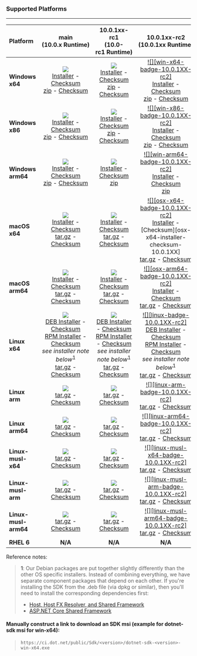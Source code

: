 ### Supported Platforms

--------------------------------------------------------------------------------------------------------------------------------
| Platform | main<br>(10.0.x&nbsp;Runtime) | 10.0.1xx-rc1<br>(10.0-rc1&nbsp;Runtime) | 10.0.1xx-rc2<br>(10.0.1xx&nbsp;Runtime) |
| :--------- | :----------: | :----------: | :----------: |
| **Windows x64** | [![][win-x64-badge-main]][win-x64-version-main]<br>[Installer][win-x64-installer-main] - [Checksum][win-x64-installer-checksum-main]<br>[zip][win-x64-zip-main] - [Checksum][win-x64-zip-checksum-main] | [![][win-x64-badge-10.0.1XX-rc1]][win-x64-version-10.0.1XX-rc1]<br>[Installer][win-x64-installer-10.0.1XX-rc1] - [Checksum][win-x64-installer-checksum-10.0.1XX-rc1]<br>[zip][win-x64-zip-10.0.1XX-rc1] - [Checksum][win-x64-zip-checksum-10.0.1XX-rc1] | [![][win-x64-badge-10.0.1XX-rc2]][win-x64-version-10.0.1XX]<br>[Installer][win-x64-installer-10.0.1XX] - [Checksum][win-x64-installer-checksum-10.0.1XX]<br>[zip][win-x64-zip-10.0.1XX] - [Checksum][win-x64-zip-checksum-10.0.1XX] |
| **Windows x86** | [![][win-x86-badge-main]][win-x86-version-main]<br>[Installer][win-x86-installer-main] - [Checksum][win-x86-installer-checksum-main]<br>[zip][win-x86-zip-main] - [Checksum][win-x86-zip-checksum-main] | [![][win-x86-badge-10.0.1XX-rc1]][win-x86-version-10.0.1XX-rc1]<br>[Installer][win-x86-installer-10.0.1XX-rc1] - [Checksum][win-x86-installer-checksum-10.0.1XX-rc1]<br>[zip][win-x86-zip-10.0.1XX-rc1] - [Checksum][win-x86-zip-checksum-10.0.1XX-rc1] | [![][win-x86-badge-10.0.1XX-rc2]][win-x86-version-10.0.1XX]<br>[Installer][win-x86-installer-10.0.1XX] - [Checksum][win-x86-installer-checksum-10.0.1XX]<br>[zip][win-x86-zip-10.0.1XX] - [Checksum][win-x86-zip-checksum-10.0.1XX] |
| **Windows arm64** | [![][win-arm64-badge-main]][win-arm64-version-main]<br>[Installer][win-arm64-installer-main] - [Checksum][win-arm64-installer-checksum-main]<br>[zip][win-arm64-zip-main] - [Checksum][win-arm64-zip-checksum-main] | [![][win-arm64-badge-10.0.1XX-rc1]][win-arm64-version-10.0.1XX-rc1]<br>[Installer][win-arm64-installer-10.0.1XX-rc1] - [Checksum][win-arm64-installer-checksum-10.0.1XX-rc1]<br>[zip][win-arm64-zip-10.0.1XX-rc1] | [![][win-arm64-badge-10.0.1XX-rc2]][win-arm64-version-10.0.1XX]<br>[Installer][win-arm64-installer-10.0.1XX] - [Checksum][win-arm64-installer-checksum-10.0.1XX]<br>[zip][win-arm64-zip-10.0.1XX] |
| **macOS x64** | [![][osx-x64-badge-main]][osx-x64-version-main]<br>[Installer][osx-x64-installer-main] - [Checksum][osx-x64-installer-checksum-main]<br>[tar.gz][osx-x64-targz-main] - [Checksum][osx-x64-targz-checksum-main] | [![][osx-x64-badge-10.0.1XX-rc1]][osx-x64-version-10.0.1XX-rc1]<br>[Installer][osx-x64-installer-10.0.1XX-rc1] - [Checksum][osx-x64-installer-checksum-10.0.1XX-rc1]<br>[tar.gz][osx-x64-targz-10.0.1XX-rc1] - [Checksum][osx-x64-targz-checksum-10.0.1XX-rc1] | [![][osx-x64-badge-10.0.1XX-rc2]][osx-x64-version-10.0.1XX]<br>[Installer][osx-x64-installer-10.0.1XX] - [Checksum][osx-x64-installer-checksum-10.0.1XX]<br>[tar.gz][osx-x64-targz-10.0.1XX] - [Checksum][osx-x64-targz-checksum-10.0.1XX] |
| **macOS arm64** | [![][osx-arm64-badge-main]][osx-arm64-version-main]<br>[Installer][osx-arm64-installer-main] - [Checksum][osx-arm64-installer-checksum-main]<br>[tar.gz][osx-arm64-targz-main] - [Checksum][osx-arm64-targz-checksum-main] | [![][osx-arm64-badge-10.0.1XX-rc1]][osx-arm64-version-10.0.1XX-rc1]<br>[Installer][osx-arm64-installer-10.0.1XX-rc1] - [Checksum][osx-arm64-installer-checksum-10.0.1XX-rc1]<br>[tar.gz][osx-arm64-targz-10.0.1XX-rc1] - [Checksum][osx-arm64-targz-checksum-10.0.1XX-rc1] | [![][osx-arm64-badge-10.0.1XX-rc2]][osx-arm64-version-10.0.1XX]<br>[Installer][osx-arm64-installer-10.0.1XX] - [Checksum][osx-arm64-installer-checksum-10.0.1XX]<br>[tar.gz][osx-arm64-targz-10.0.1XX] - [Checksum][osx-arm64-targz-checksum-10.0.1XX] |
| **Linux x64** | [![][linux-badge-main]][linux-version-main]<br>[DEB Installer][linux-DEB-installer-main] - [Checksum][linux-DEB-installer-checksum-main]<br>[RPM Installer][linux-RPM-installer-main] - [Checksum][linux-RPM-installer-checksum-main]<br>_see installer note below_<sup>1</sup><br>[tar.gz][linux-targz-main] - [Checksum][linux-targz-checksum-main] | [![][linux-badge-10.0.1XX-rc1]][linux-version-10.0.1XX-rc1]<br>[DEB Installer][linux-DEB-installer-10.0.1XX-rc1] - [Checksum][linux-DEB-installer-checksum-10.0.1XX-rc1]<br>[RPM Installer][linux-RPM-installer-10.0.1XX-rc1] - [Checksum][linux-RPM-installer-checksum-10.0.1XX-rc1]<br>_see installer note below_<sup>1</sup><br>[tar.gz][linux-targz-10.0.1XX-rc1] - [Checksum][linux-targz-checksum-10.0.1XX-rc1] | [![][linux-badge-10.0.1XX-rc2]][linux-version-10.0.1XX]<br>[DEB Installer][linux-DEB-installer-10.0.1XX] - [Checksum][linux-DEB-installer-checksum-10.0.1XX]<br>[RPM Installer][linux-RPM-installer-10.0.1XX] - [Checksum][linux-RPM-installer-checksum-10.0.1XX]<br>_see installer note below_<sup>1</sup><br>[tar.gz][linux-targz-10.0.1XX] - [Checksum][linux-targz-checksum-10.0.1XX] |
| **Linux arm** | [![][linux-arm-badge-main]][linux-arm-version-main]<br>[tar.gz][linux-arm-targz-main] - [Checksum][linux-arm-targz-checksum-main] | [![][linux-arm-badge-10.0.1XX-rc1]][linux-arm-version-10.0.1XX-rc1]<br>[tar.gz][linux-arm-targz-10.0.1XX-rc1] - [Checksum][linux-arm-targz-checksum-10.0.1XX-rc1] | [![][linux-arm-badge-10.0.1XX-rc2]][linux-arm-version-10.0.1XX]<br>[tar.gz][linux-arm-targz-10.0.1XX] - [Checksum][linux-arm-targz-checksum-10.0.1XX] |
| **Linux arm64** | [![][linux-arm64-badge-main]][linux-arm64-version-main]<br>[tar.gz][linux-arm64-targz-main] - [Checksum][linux-arm64-targz-checksum-main] | [![][linux-arm64-badge-10.0.1XX-rc1]][linux-arm64-version-10.0.1XX-rc1]<br>[tar.gz][linux-arm64-targz-10.0.1XX-rc1] - [Checksum][linux-arm64-targz-checksum-10.0.1XX-rc1] | [![][linux-arm64-badge-10.0.1XX-rc2]][linux-arm64-version-10.0.1XX]<br>[tar.gz][linux-arm64-targz-10.0.1XX] - [Checksum][linux-arm64-targz-checksum-10.0.1XX] |
| **Linux-musl-x64** | [![][linux-musl-x64-badge-main]][linux-musl-x64-version-main]<br>[tar.gz][linux-musl-x64-targz-main] - [Checksum][linux-musl-x64-targz-checksum-main] | [![][linux-musl-x64-badge-10.0.1XX-rc1]][linux-musl-x64-version-10.0.1XX-rc1]<br>[tar.gz][linux-musl-x64-targz-10.0.1XX-rc1] - [Checksum][linux-musl-x64-targz-checksum-10.0.1XX-rc1] | [![][linux-musl-x64-badge-10.0.1XX-rc2]][linux-musl-x64-version-10.0.1XX]<br>[tar.gz][linux-musl-x64-targz-10.0.1XX] - [Checksum][linux-musl-x64-targz-checksum-10.0.1XX] |
| **Linux-musl-arm** | [![][linux-musl-arm-badge-main]][linux-musl-arm-version-main]<br>[tar.gz][linux-musl-arm-targz-main] - [Checksum][linux-musl-arm-targz-checksum-main] | [![][linux-musl-arm-badge-10.0.1XX-rc1]][linux-musl-arm-version-10.0.1XX-rc1]<br>[tar.gz][linux-musl-arm-targz-10.0.1XX-rc1] - [Checksum][linux-musl-arm-targz-checksum-10.0.1XX-rc1] | [![][linux-musl-arm-badge-10.0.1XX-rc2]][linux-musl-arm-version-10.0.1XX]<br>[tar.gz][linux-musl-arm-targz-10.0.1XX] - [Checksum][linux-musl-arm-targz-checksum-10.0.1XX] |
| **Linux-musl-arm64** | [![][linux-musl-arm64-badge-main]][linux-musl-arm64-version-main]<br>[tar.gz][linux-musl-arm64-targz-main] - [Checksum][linux-musl-arm64-targz-checksum-main] | [![][linux-musl-arm64-badge-10.0.1XX-rc1]][linux-musl-arm64-version-10.0.1XX-rc1]<br>[tar.gz][linux-musl-arm64-targz-10.0.1XX-rc1] - [Checksum][linux-musl-arm64-targz-checksum-10.0.1XX-rc1] | [![][linux-musl-arm64-badge-10.0.1XX-rc2]][linux-musl-arm64-version-10.0.1XX]<br>[tar.gz][linux-musl-arm64-targz-10.0.1XX] - [Checksum][linux-musl-arm64-targz-checksum-10.0.1XX] |
| **RHEL 6** | **N/A** | **N/A** | **N/A** |

Reference notes:
> **1**: Our Debian packages are put together slightly differently than the other OS specific installers. Instead of combining everything, we have separate component packages that depend on each other. If you're installing the SDK from the .deb file (via dpkg or similar), then you'll need to install the corresponding dependencies first:
> * [Host, Host FX Resolver, and Shared Framework](https://github.com/dotnet/runtime/blob/main/docs/project/dogfooding.md#nightly-builds-table)
> * [ASP.NET Core Shared Framework](https://github.com/aspnet/AspNetCore/blob/main/docs/DailyBuilds.md)

#### Manually construct a link to download an SDK msi (example for dotnet-sdk msi for win-x64):
> `https://ci.dot.net/public/Sdk/<version>/dotnet-sdk-<version>-win-x64.exe`

[win-x64-badge-main]: https://aka.ms/dotnet/10.0.1xx/daily/win_x64_Release_version_badge.svg?no-cache
[win-x64-version-main]: https://aka.ms/dotnet/10.0.1xx/daily/productCommit-win-x64.txt
[win-x64-installer-main]: https://aka.ms/dotnet/10.0.1xx/daily/dotnet-sdk-win-x64.exe
[win-x64-installer-checksum-main]: https://aka.ms/dotnet/10.0.1xx/daily/dotnet-sdk-win-x64.exe.sha512
[win-x64-zip-main]: https://aka.ms/dotnet/10.0.1xx/daily/dotnet-sdk-win-x64.zip
[win-x64-zip-checksum-main]: https://aka.ms/dotnet/10.0.1xx/daily/dotnet-sdk-win-x64.zip.sha512

[win-x64-badge-10.0.1XX-rc1]: https://aka.ms/dotnet/10.0.1xx-rc1/daily/win_x64_Release_version_badge.svg?no-cache
[win-x64-version-10.0.1XX-rc1]: https://aka.ms/dotnet/10.0.1xx-rc1/daily/productCommit-win-x64.txt
[win-x64-installer-10.0.1XX-rc1]: https://aka.ms/dotnet/10.0.1xx-rc1/daily/dotnet-sdk-win-x64.exe
[win-x64-installer-checksum-10.0.1XX-rc1]: https://aka.ms/dotnet/10.0.1xx-rc1/daily/dotnet-sdk-win-x64.exe.sha512
[win-x64-zip-10.0.1XX-rc1]: https://aka.ms/dotnet/10.0.1xx-rc1/daily/dotnet-sdk-win-x64.zip
[win-x64-zip-checksum-10.0.1XX-rc1]: https://aka.ms/dotnet/10.0.1xx-rc1/daily/dotnet-sdk-win-x64.zip.sha512

[win-x64-badge-10.0.1XX]: https://aka.ms/dotnet/10.0.1xx/daily/win_x64_Release_version_badge.svg?no-cache
[win-x64-version-10.0.1XX]: https://aka.ms/dotnet/10.0.1xx/daily/productCommit-win-x64.txt
[win-x64-installer-10.0.1XX]: https://aka.ms/dotnet/10.0.1xx/daily/dotnet-sdk-win-x64.exe
[win-x64-installer-checksum-10.0.1XX]: https://aka.ms/dotnet/10.0.1xx/daily/dotnet-sdk-win-x64.exe.sha512
[win-x64-zip-10.0.1XX]: https://aka.ms/dotnet/10.0.1xx/daily/dotnet-sdk-win-x64.zip
[win-x64-zip-checksum-10.0.1XX]: https://aka.ms/dotnet/10.0.1xx/daily/dotnet-sdk-win-x64.zip.sha512

[win-x86-badge-main]: https://aka.ms/dotnet/10.0.1xx/daily/win_x86_Release_version_badge.svg?no-cache
[win-x86-version-main]: https://aka.ms/dotnet/10.0.1xx/daily/productCommit-win-x86.txt
[win-x86-installer-main]: https://aka.ms/dotnet/10.0.1xx/daily/dotnet-sdk-win-x86.exe
[win-x86-installer-checksum-main]: https://aka.ms/dotnet/10.0.1xx/daily/dotnet-sdk-win-x86.exe.sha512
[win-x86-zip-main]: https://aka.ms/dotnet/10.0.1xx/daily/dotnet-sdk-win-x86.zip
[win-x86-zip-checksum-main]: https://aka.ms/dotnet/10.0.1xx/daily/dotnet-sdk-win-x86.zip.sha512

[win-x86-badge-10.0.1XX-rc1]: https://aka.ms/dotnet/10.0.1xx-rc1/daily/win_x86_Release_version_badge.svg?no-cache
[win-x86-version-10.0.1XX-rc1]: https://aka.ms/dotnet/10.0.1xx-rc1/daily/productCommit-win-x86.txt
[win-x86-installer-10.0.1XX-rc1]: https://aka.ms/dotnet/10.0.1xx-rc1/daily/dotnet-sdk-win-x86.exe
[win-x86-installer-checksum-10.0.1XX-rc1]: https://aka.ms/dotnet/10.0.1xx-rc1/daily/dotnet-sdk-win-x86.exe.sha512
[win-x86-zip-10.0.1XX-rc1]: https://aka.ms/dotnet/10.0.1xx-rc1/daily/dotnet-sdk-win-x86.zip
[win-x86-zip-checksum-10.0.1XX-rc1]: https://aka.ms/dotnet/10.0.1xx-rc1/daily/dotnet-sdk-win-x86.zip.sha512

[win-x86-badge-10.0.1XX]: https://aka.ms/dotnet/10.0.1xx/daily/win_x86_Release_version_badge.svg?no-cache
[win-x86-version-10.0.1XX]: https://aka.ms/dotnet/10.0.1xx/daily/productCommit-win-x86.txt
[win-x86-installer-10.0.1XX]: https://aka.ms/dotnet/10.0.1xx/daily/dotnet-sdk-win-x86.exe
[win-x86-installer-checksum-10.0.1XX]: https://aka.ms/dotnet/10.0.1xx/daily/dotnet-sdk-win-x86.exe.sha512
[win-x86-zip-10.0.1XX]: https://aka.ms/dotnet/10.0.1xx/daily/dotnet-sdk-win-x86.zip
[win-x86-zip-checksum-10.0.1XX]: https://aka.ms/dotnet/10.0.1xx/daily/dotnet-sdk-win-x86.zip.sha512

[osx-x64-badge-main]: https://aka.ms/dotnet/10.0.1xx/daily/osx_x64_Release_version_badge.svg?no-cache
[osx-x64-version-main]: https://aka.ms/dotnet/10.0.1xx/daily/productCommit-osx-x64.txt
[osx-x64-installer-main]: https://aka.ms/dotnet/10.0.1xx/daily/dotnet-sdk-osx-x64.pkg
[osx-x64-installer-checksum-main]: https://aka.ms/dotnet/10.0.1xx/daily/dotnet-sdk-osx-x64.pkg.sha512
[osx-x64-targz-main]: https://aka.ms/dotnet/10.0.1xx/daily/dotnet-sdk-osx-x64.tar.gz
[osx-x64-targz-checksum-main]: https://aka.ms/dotnet/10.0.1xx/daily/dotnet-sdk-osx-x64.pkg.tar.gz.sha512

[osx-x64-badge-10.0.1XX-rc1]: https://aka.ms/dotnet/10.0.1xx-rc1/daily/osx_x64_Release_version_badge.svg?no-cache
[osx-x64-version-10.0.1XX-rc1]: https://aka.ms/dotnet/10.0.1xx-rc1/daily/productCommit-osx-x64.txt
[osx-x64-installer-10.0.1XX-rc1]: https://aka.ms/dotnet/10.0.1xx-rc1/daily/dotnet-sdk-osx-x64.pkg
[osx-x64-installer-checksum-10.0.1XX-rc1]: https://aka.ms/dotnet/10.0.1xx-rc1/daily/dotnet-sdk-osx-x64.pkg.sha512
[osx-x64-targz-10.0.1XX-rc1]: https://aka.ms/dotnet/10.0.1xx-rc1/daily/dotnet-sdk-osx-x64.tar.gz
[osx-x64-targz-checksum-10.0.1XX-rc1]: https://aka.ms/dotnet/10.0.1xx-rc1/daily/dotnet-sdk-osx-x64.pkg.tar.gz.sha512

[osx-x64-badge-10.0.1XX]: https://aka.ms/dotnet/10.0.1xx/daily/osx_x64_Release_version_badge.svg?no-cache
[osx-x64-version-10.0.1XX]: https://aka.ms/dotnet/10.0.1xx/daily/productCommit-osx-x64.txt
[osx-x64-installer-10.0.1XX]: https://aka.ms/dotnet/10.0.1xx/daily/dotnet-sdk-osx-x64.pkg
[osx-x64-installer-checksum-10.0.1XX-rc1]: https://aka.ms/dotnet/10.0.1xx/daily/dotnet-sdk-osx-x64.pkg.sha512
[osx-x64-targz-10.0.1XX]: https://aka.ms/dotnet/10.0.1xx/daily/dotnet-sdk-osx-x64.tar.gz
[osx-x64-targz-checksum-10.0.1XX]: https://aka.ms/dotnet/10.0.1xx/daily/dotnet-sdk-osx-x64.pkg.tar.gz.sha512

[osx-arm64-badge-main]: https://aka.ms/dotnet/10.0.1xx/daily/osx_arm64_Release_version_badge.svg?no-cache
[osx-arm64-version-main]: https://aka.ms/dotnet/10.0.1xx/daily/productCommit-osx-arm64.txt
[osx-arm64-installer-main]: https://aka.ms/dotnet/10.0.1xx/daily/dotnet-sdk-osx-arm64.pkg
[osx-arm64-installer-checksum-main]: https://aka.ms/dotnet/10.0.1xx/daily/dotnet-sdk-osx-arm64.pkg.sha512
[osx-arm64-targz-main]: https://aka.ms/dotnet/10.0.1xx/daily/dotnet-sdk-osx-arm64.tar.gz
[osx-arm64-targz-checksum-main]: https://aka.ms/dotnet/10.0.1xx/daily/dotnet-sdk-osx-arm64.pkg.tar.gz.sha512

[osx-arm64-badge-10.0.1XX-rc1]: https://aka.ms/dotnet/10.0.1xx-rc1/daily/osx_arm64_Release_version_badge.svg?no-cache
[osx-arm64-version-10.0.1XX-rc1]: https://aka.ms/dotnet/10.0.1xx-rc1/daily/productCommit-osx-arm64.txt
[osx-arm64-installer-10.0.1XX-rc1]: https://aka.ms/dotnet/10.0.1xx-rc1/daily/dotnet-sdk-osx-arm64.pkg
[osx-arm64-installer-checksum-10.0.1XX-rc1]: https://aka.ms/dotnet/10.0.1xx-rc1/daily/dotnet-sdk-osx-arm64.pkg.sha512
[osx-arm64-targz-10.0.1XX-rc1]: https://aka.ms/dotnet/10.0.1xx-rc1/daily/dotnet-sdk-osx-arm64.tar.gz
[osx-arm64-targz-checksum-10.0.1XX-rc1]: https://aka.ms/dotnet/10.0.1xx-rc1/daily/dotnet-sdk-osx-arm64.pkg.tar.gz.sha512

[osx-arm64-badge-10.0.1XX]: https://aka.ms/dotnet/10.0.1xx/daily/osx_arm64_Release_version_badge.svg?no-cache
[osx-arm64-version-10.0.1XX]: https://aka.ms/dotnet/10.0.1xx/daily/productCommit-osx-arm64.txt
[osx-arm64-installer-10.0.1XX]: https://aka.ms/dotnet/10.0.1xx/daily/dotnet-sdk-osx-arm64.pkg
[osx-arm64-installer-checksum-10.0.1XX]: https://aka.ms/dotnet/10.0.1xx/daily/dotnet-sdk-osx-arm64.pkg.sha512
[osx-arm64-targz-10.0.1XX]: https://aka.ms/dotnet/10.0.1xx/daily/dotnet-sdk-osx-arm64.tar.gz
[osx-arm64-targz-checksum-10.0.1XX]: https://aka.ms/dotnet/10.0.1xx/daily/dotnet-sdk-osx-arm64.pkg.tar.gz.sha512

[linux-badge-main]: https://aka.ms/dotnet/10.0.1xx/daily/linux_x64_Release_version_badge.svg?no-cache
[linux-version-main]: https://aka.ms/dotnet/10.0.1xx/daily/productCommit-linux-x64.txt
[linux-DEB-installer-main]: https://aka.ms/dotnet/10.0.1xx/daily/dotnet-sdk-x64.deb
[linux-DEB-installer-checksum-main]: https://aka.ms/dotnet/10.0.1xx/daily/dotnet-sdk-x64.deb.sha512
[linux-RPM-installer-main]: https://aka.ms/dotnet/10.0.1xx/daily/dotnet-sdk-x64.rpm
[linux-RPM-installer-checksum-main]: https://aka.ms/dotnet/10.0.1xx/daily/dotnet-sdk-x64.rpm.sha512
[linux-targz-main]: https://aka.ms/dotnet/10.0.1xx/daily/dotnet-sdk-linux-x64.tar.gz
[linux-targz-checksum-main]: https://aka.ms/dotnet/10.0.1xx/daily/dotnet-sdk-linux-x64.tar.gz.sha512

[linux-badge-10.0.1XX-rc1]: https://aka.ms/dotnet/10.0.1xx-rc1/daily/linux_x64_Release_version_badge.svg?no-cache
[linux-version-10.0.1XX-rc1]: https://aka.ms/dotnet/10.0.1xx-rc1/daily/productCommit-linux-x64.txt
[linux-DEB-installer-10.0.1XX-rc1]: https://aka.ms/dotnet/10.0.1xx-rc1/daily/dotnet-sdk-x64.deb
[linux-DEB-installer-checksum-10.0.1XX-rc1]: https://aka.ms/dotnet/10.0.1xx-rc1/daily/dotnet-sdk-x64.deb.sha512
[linux-RPM-installer-10.0.1XX-rc1]: https://aka.ms/dotnet/10.0.1xx-rc1/daily/dotnet-sdk-x64.rpm
[linux-RPM-installer-checksum-10.0.1XX-rc1]: https://aka.ms/dotnet/10.0.1xx-rc1/daily/dotnet-sdk-x64.rpm.sha512
[linux-targz-10.0.1XX-rc1]: https://aka.ms/dotnet/10.0.1xx-rc1/daily/dotnet-sdk-linux-x64.tar.gz
[linux-targz-checksum-10.0.1XX-rc1]: https://aka.ms/dotnet/10.0.1xx-rc1/daily/dotnet-sdk-linux-x64.tar.gz.sha512

[linux-badge-10.0.1XX]: https://aka.ms/dotnet/10.0.1xx/daily/linux_x64_Release_version_badge.svg?no-cache
[linux-version-10.0.1XX]: https://aka.ms/dotnet/10.0.1xx/daily/productCommit-linux-x64.txt
[linux-DEB-installer-10.0.1XX]: https://aka.ms/dotnet/10.0.1xx/daily/dotnet-sdk-x64.deb
[linux-DEB-installer-checksum-10.0.1XX]: https://aka.ms/dotnet/10.0.1xx/daily/dotnet-sdk-x64.deb.sha512
[linux-RPM-installer-10.0.1XX]: https://aka.ms/dotnet/10.0.1xx/daily/dotnet-sdk-x64.rpm
[linux-RPM-installer-checksum-10.0.1XX]: https://aka.ms/dotnet/10.0.1xx/daily/dotnet-sdk-x64.rpm.sha512
[linux-targz-10.0.1XX]: https://aka.ms/dotnet/10.0.1xx/daily/dotnet-sdk-linux-x64.tar.gz
[linux-targz-checksum-10.0.1XX]: https://aka.ms/dotnet/10.0.1xx/daily/dotnet-sdk-linux-x64.tar.gz.sha512

[linux-arm-badge-main]: https://aka.ms/dotnet/10.0.1xx/daily/linux_arm_Release_version_badge.svg?no-cache
[linux-arm-version-main]: https://aka.ms/dotnet/10.0.1xx/daily/productCommit-linux-arm.txt
[linux-arm-targz-main]: https://aka.ms/dotnet/10.0.1xx/daily/dotnet-sdk-linux-arm.tar.gz
[linux-arm-targz-checksum-main]: https://aka.ms/dotnet/10.0.1xx/daily/dotnet-sdk-linux-arm.tar.gz.sha512

[linux-arm-badge-10.0.1XX-rc1]: https://aka.ms/dotnet/10.0.1xx-rc1/daily/linux_arm_Release_version_badge.svg?no-cache
[linux-arm-version-10.0.1XX-rc1]: https://aka.ms/dotnet/10.0.1xx-rc1/daily/productCommit-linux-arm.txt
[linux-arm-targz-10.0.1XX-rc1]: https://aka.ms/dotnet/10.0.1xx-rc1/daily/dotnet-sdk-linux-arm.tar.gz
[linux-arm-targz-checksum-10.0.1XX-rc1]: https://aka.ms/dotnet/10.0.1xx-rc1/daily/dotnet-sdk-linux-arm.tar.gz.sha512

[linux-arm-badge-10.0.1XX]: https://aka.ms/dotnet/10.0.1xx/daily/linux_arm_Release_version_badge.svg?no-cache
[linux-arm-version-10.0.1XX]: https://aka.ms/dotnet/10.0.1xx/daily/productCommit-linux-arm.txt
[linux-arm-targz-10.0.1XX]: https://aka.ms/dotnet/10.0.1xx/daily/dotnet-sdk-linux-arm.tar.gz
[linux-arm-targz-checksum-10.0.1XX]: https://aka.ms/dotnet/10.0.1xx/daily/dotnet-sdk-linux-arm.tar.gz.sha512


[linux-arm64-badge-main]: https://aka.ms/dotnet/10.0.1xx/daily/linux_arm64_Release_version_badge.svg?no-cache
[linux-arm64-version-main]: https://aka.ms/dotnet/10.0.1xx/daily/productCommit-linux-arm64.txt
[linux-arm64-targz-main]: https://aka.ms/dotnet/10.0.1xx/daily/dotnet-sdk-linux-arm64.tar.gz
[linux-arm64-targz-checksum-main]: https://aka.ms/dotnet/10.0.1xx/daily/dotnet-sdk-linux-arm64.tar.gz.sha512

[linux-arm64-badge-10.0.1XX-rc1]: https://aka.ms/dotnet/10.0.1xx-rc1/daily/linux_arm64_Release_version_badge.svg?no-cache
[linux-arm64-version-10.0.1XX-rc1]: https://aka.ms/dotnet/10.0.1xx-rc1/daily/productCommit-linux-arm64.txt
[linux-arm64-targz-10.0.1XX-rc1]: https://aka.ms/dotnet/10.0.1xx-rc1/daily/dotnet-sdk-linux-arm64.tar.gz
[linux-arm64-targz-checksum-10.0.1XX-rc1]: https://aka.ms/dotnet/10.0.1xx-rc1/daily/dotnet-sdk-linux-arm64.tar.gz.sha512

[linux-arm64-badge-10.0.1XX]: https://aka.ms/dotnet/10.0.1xx/daily/linux_arm64_Release_version_badge.svg?no-cache
[linux-arm64-version-10.0.1XX]: https://aka.ms/dotnet/10.0.1xx/daily/productCommit-linux-arm64.txt
[linux-arm64-targz-10.0.1XX]: https://aka.ms/dotnet/10.0.1xx/daily/dotnet-sdk-linux-arm64.tar.gz
[linux-arm64-targz-checksum-10.0.1XX]: https://aka.ms/dotnet/10.0.1xx/daily/dotnet-sdk-linux-arm64.tar.gz.sha512

[linux-musl-x64-badge-main]: https://aka.ms/dotnet/10.0.1xx/daily/linux_musl_x64_Release_version_badge.svg?no-cache
[linux-musl-x64-version-main]: https://aka.ms/dotnet/10.0.1xx/daily/productCommit-linux-musl-x64.txt
[linux-musl-x64-targz-main]: https://aka.ms/dotnet/10.0.1xx/daily/dotnet-sdk-linux-musl-x64.tar.gz
[linux-musl-x64-targz-checksum-main]: https://aka.ms/dotnet/10.0.1xx/daily/dotnet-sdk-linux-musl-x64.tar.gz.sha512

[linux-musl-x64-badge-10.0.1XX-rc1]: https://aka.ms/dotnet/10.0.1xx-rc1/daily/linux_musl_x64_Release_version_badge.svg?no-cache
[linux-musl-x64-version-10.0.1XX-rc1]: https://aka.ms/dotnet/10.0.1xx-rc1/daily/productCommit-linux-musl-x64.txt
[linux-musl-x64-targz-10.0.1XX-rc1]: https://aka.ms/dotnet/10.0.1xx-rc1/daily/dotnet-sdk-linux-musl-x64.tar.gz
[linux-musl-x64-targz-checksum-10.0.1XX-rc1]: https://aka.ms/dotnet/10.0.1xx-rc1/daily/dotnet-sdk-linux-musl-x64.tar.gz.sha512

[linux-musl-x64-badge-10.0.1XX]: https://aka.ms/dotnet/10.0.1xx/daily/linux_musl_x64_Release_version_badge.svg?no-cache
[linux-musl-x64-version-10.0.1XX]: https://aka.ms/dotnet/10.0.1xx/daily/productCommit-linux-musl-x64.txt
[linux-musl-x64-targz-10.0.1XX]: https://aka.ms/dotnet/10.0.1xx/daily/dotnet-sdk-linux-musl-x64.tar.gz
[linux-musl-x64-targz-checksum-10.0.1XX]: https://aka.ms/dotnet/10.0.1xx/daily/dotnet-sdk-linux-musl-x64.tar.gz.sha512

[linux-musl-arm-badge-main]: https://aka.ms/dotnet/10.0.1xx/daily/linux_musl_arm_Release_version_badge.svg?no-cache
[linux-musl-arm-version-main]: https://aka.ms/dotnet/10.0.1xx/daily/productCommit-linux-musl-arm.txt
[linux-musl-arm-targz-main]: https://aka.ms/dotnet/10.0.1xx/daily/dotnet-sdk-linux-musl-arm.tar.gz
[linux-musl-arm-targz-checksum-main]: https://aka.ms/dotnet/10.0.1xx/daily/dotnet-sdk-linux-musl-arm.tar.gz.sha512

[linux-musl-arm-badge-10.0.1XX-rc1]: https://aka.ms/dotnet/10.0.1xx-rc1/daily/linux_musl_arm_Release_version_badge.svg?no-cache
[linux-musl-arm-version-10.0.1XX-rc1]: https://aka.ms/dotnet/10.0.1xx-rc1/daily/productCommit-linux-musl-arm.txt
[linux-musl-arm-targz-10.0.1XX-rc1]: https://aka.ms/dotnet/10.0.1xx-rc1/daily/dotnet-sdk-linux-musl-arm.tar.gz
[linux-musl-arm-targz-checksum-10.0.1XX-rc1]: https://aka.ms/dotnet/10.0.1xx-rc1/daily/dotnet-sdk-linux-musl-arm.tar.gz.sha512

[linux-musl-arm-badge-10.0.1XX]: https://aka.ms/dotnet/10.0.1xx/daily/linux_musl_arm_Release_version_badge.svg?no-cache
[linux-musl-arm-version-10.0.1XX]: https://aka.ms/dotnet/10.0.1xx/daily/productCommit-linux-musl-arm.txt
[linux-musl-arm-targz-10.0.1XX]: https://aka.ms/dotnet/10.0.1xx/daily/dotnet-sdk-linux-musl-arm.tar.gz
[linux-musl-arm-targz-checksum-10.0.1XX]: https://aka.ms/dotnet/10.0.1xx/daily/dotnet-sdk-linux-musl-arm.tar.gz.sha512

[linux-musl-arm64-badge-main]: https://aka.ms/dotnet/10.0.1xx/daily/linux_musl_arm64_Release_version_badge.svg?no-cache
[linux-musl-arm64-version-main]: https://aka.ms/dotnet/10.0.1xx/daily/productCommit-linux-musl-arm64.txt
[linux-musl-arm64-targz-main]: https://aka.ms/dotnet/10.0.1xx/daily/dotnet-sdk-linux-musl-arm64.tar.gz
[linux-musl-arm64-targz-checksum-main]: https://aka.ms/dotnet/10.0.1xx/daily/dotnet-sdk-linux-musl-arm64.tar.gz.sha512

[linux-musl-arm64-badge-10.0.1XX-rc1]: https://aka.ms/dotnet/10.0.1xx-rc1/daily/linux_musl_arm64_Release_version_badge.svg?no-cache
[linux-musl-arm64-version-10.0.1XX-rc1]: https://aka.ms/dotnet/10.0.1xx-rc1/daily/productCommit-linux-musl-arm64.txt
[linux-musl-arm64-targz-10.0.1XX-rc1]: https://aka.ms/dotnet/10.0.1xx-rc1/daily/dotnet-sdk-linux-musl-arm64.tar.gz
[linux-musl-arm64-targz-checksum-10.0.1XX-rc1]: https://aka.ms/dotnet/10.0.1xx-rc1/daily/dotnet-sdk-linux-musl-arm64.tar.gz.sha512

[linux-musl-arm64-badge-10.0.1XX]: https://aka.ms/dotnet/10.0.1xx/daily/linux_musl_arm64_Release_version_badge.svg?no-cache
[linux-musl-arm64-version-10.0.1XX]: https://aka.ms/dotnet/10.0.1xx/daily/productCommit-linux-musl-arm64.txt
[linux-musl-arm64-targz-10.0.1XX]: https://aka.ms/dotnet/10.0.1xx/daily/dotnet-sdk-linux-musl-arm64.tar.gz
[linux-musl-arm64-targz-checksum-10.0.1XX]: https://aka.ms/dotnet/10.0.1xx/daily/dotnet-sdk-linux-musl-arm64.tar.gz.sha512

[win-arm64-badge-main]: https://aka.ms/dotnet/10.0.1xx/daily/win_arm64_Release_version_badge.svg?no-cache
[win-arm64-version-main]: https://aka.ms/dotnet/10.0.1xx/daily/productCommit-win-arm64.txt
[win-arm64-installer-main]: https://aka.ms/dotnet/10.0.1xx/daily/dotnet-sdk-win-arm64.exe
[win-arm64-installer-checksum-main]: https://aka.ms/dotnet/10.0.1xx/daily/dotnet-sdk-win-arm64.exe.sha512
[win-arm64-zip-main]: https://aka.ms/dotnet/10.0.1xx/daily/dotnet-sdk-win-arm64.zip
[win-arm64-zip-checksum-main]: https://aka.ms/dotnet/10.0.1xx/daily/dotnet-sdk-win-arm64.zip.sha512

[win-arm64-badge-10.0.1XX-rc1]: https://aka.ms/dotnet/10.0.1xx-rc1/daily/win_arm64_Release_version_badge.svg?no-cache
[win-arm64-version-10.0.1XX-rc1]: https://aka.ms/dotnet/10.0.1xx-rc1/daily/productCommit-win-arm64.txt
[win-arm64-installer-10.0.1XX-rc1]: https://aka.ms/dotnet/10.0.1xx-rc1/daily/dotnet-sdk-win-arm64.exe
[win-arm64-installer-checksum-10.0.1XX-rc1]: https://aka.ms/dotnet/10.0.1xx-rc1/daily/dotnet-sdk-win-arm64.exe.sha512
[win-arm64-zip-10.0.1XX-rc1]: https://aka.ms/dotnet/10.0.1xx-rc1/daily/dotnet-sdk-win-arm64.zip
[win-arm64-zip-checksum-10.0.1XX-rc1]: https://aka.ms/dotnet/10.0.1xx-rc1/daily/dotnet-sdk-win-arm64.zip.sha512

[win-arm64-badge-10.0.1XX]: https://aka.ms/dotnet/10.0.1xx/daily/win_arm64_Release_version_badge.svg?no-cache
[win-arm64-version-10.0.1XX]: https://aka.ms/dotnet/10.0.1xx/daily/productCommit-win-arm64.txt
[win-arm64-installer-10.0.1XX]: https://aka.ms/dotnet/10.0.1xx/daily/dotnet-sdk-win-arm64.exe
[win-arm64-installer-checksum-10.0.1XX]: https://aka.ms/dotnet/10.0.1xx/daily/dotnet-sdk-win-arm64.exe.sha512
[win-arm64-zip-10.0.1XX]: https://aka.ms/dotnet/10.0.1xx/daily/dotnet-sdk-win-arm64.zip
[win-arm64-zip-checksum-10.0.1XX]: https://aka.ms/dotnet/10.0.1xx/daily/dotnet-sdk-win-arm64.zip.sha512